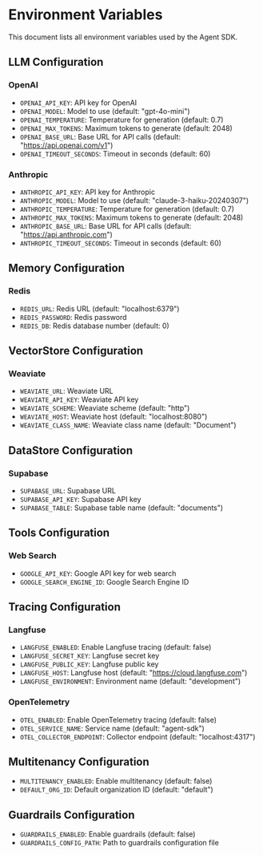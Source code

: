 # Environment Variables

This document lists all environment variables used by the Agent SDK.

## LLM Configuration

### OpenAI

- `OPENAI_API_KEY`: API key for OpenAI
- `OPENAI_MODEL`: Model to use (default: "gpt-4o-mini")
- `OPENAI_TEMPERATURE`: Temperature for generation (default: 0.7)
- `OPENAI_MAX_TOKENS`: Maximum tokens to generate (default: 2048)
- `OPENAI_BASE_URL`: Base URL for API calls (default: "https://api.openai.com/v1")
- `OPENAI_TIMEOUT_SECONDS`: Timeout in seconds (default: 60)

### Anthropic

- `ANTHROPIC_API_KEY`: API key for Anthropic
- `ANTHROPIC_MODEL`: Model to use (default: "claude-3-haiku-20240307")
- `ANTHROPIC_TEMPERATURE`: Temperature for generation (default: 0.7)
- `ANTHROPIC_MAX_TOKENS`: Maximum tokens to generate (default: 2048)
- `ANTHROPIC_BASE_URL`: Base URL for API calls (default: "https://api.anthropic.com")
- `ANTHROPIC_TIMEOUT_SECONDS`: Timeout in seconds (default: 60)

## Memory Configuration

### Redis

- `REDIS_URL`: Redis URL (default: "localhost:6379")
- `REDIS_PASSWORD`: Redis password
- `REDIS_DB`: Redis database number (default: 0)

## VectorStore Configuration

### Weaviate

- `WEAVIATE_URL`: Weaviate URL
- `WEAVIATE_API_KEY`: Weaviate API key
- `WEAVIATE_SCHEME`: Weaviate scheme (default: "http")
- `WEAVIATE_HOST`: Weaviate host (default: "localhost:8080")
- `WEAVIATE_CLASS_NAME`: Weaviate class name (default: "Document")

## DataStore Configuration

### Supabase

- `SUPABASE_URL`: Supabase URL
- `SUPABASE_API_KEY`: Supabase API key
- `SUPABASE_TABLE`: Supabase table name (default: "documents")

## Tools Configuration

### Web Search

- `GOOGLE_API_KEY`: Google API key for web search
- `GOOGLE_SEARCH_ENGINE_ID`: Google Search Engine ID

## Tracing Configuration

### Langfuse

- `LANGFUSE_ENABLED`: Enable Langfuse tracing (default: false)
- `LANGFUSE_SECRET_KEY`: Langfuse secret key
- `LANGFUSE_PUBLIC_KEY`: Langfuse public key
- `LANGFUSE_HOST`: Langfuse host (default: "https://cloud.langfuse.com")
- `LANGFUSE_ENVIRONMENT`: Environment name (default: "development")

### OpenTelemetry

- `OTEL_ENABLED`: Enable OpenTelemetry tracing (default: false)
- `OTEL_SERVICE_NAME`: Service name (default: "agent-sdk")
- `OTEL_COLLECTOR_ENDPOINT`: Collector endpoint (default: "localhost:4317")

## Multitenancy Configuration

- `MULTITENANCY_ENABLED`: Enable multitenancy (default: false)
- `DEFAULT_ORG_ID`: Default organization ID (default: "default")

## Guardrails Configuration

- `GUARDRAILS_ENABLED`: Enable guardrails (default: false)
- `GUARDRAILS_CONFIG_PATH`: Path to guardrails configuration file 